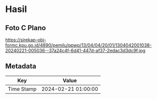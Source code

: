 # Hasil

## Foto C Plano

https://sirekap-obj-formc.kpu.go.id/4890/pemilu/ppwp/13/04/04/20/01/1304042001038-20240221-005036--37a24c4f-6d41-447d-af37-2edac3d3dc9f.jpg


## Metadata

| Key        | Value               |
| ---------- | ------------------- |
| Time Stamp | 2024-02-21 01:00:00 |



